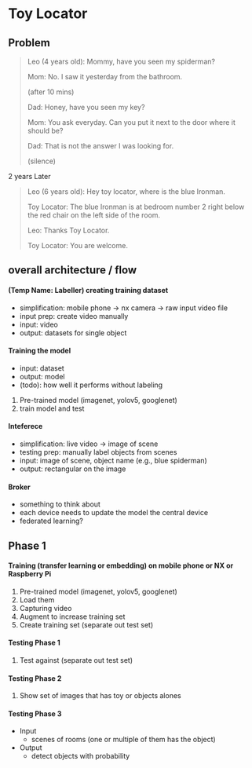 # Toy Locator

## Problem 

> Leo (4 years old): Mommy, have you seen my spiderman?
>
> Mom: No. I saw it yesterday from the bathroom. 
>
> (after 10 mins) 
>
> Dad: Honey, have you seen my key?
>
> Mom: You ask everyday. Can you put it next to the door where it should be? 
>
> Dad: That is not the answer I was looking for. 
>
> (silence) 

2 years Later

> Leo (6 years old): Hey toy locator, where is the blue Ironman. 
>
> Toy Locator: The blue Ironman is at bedroom number 2 right below the red chair on the left side of the room.
>
> Leo: Thanks Toy Locator. 
>
> Toy Locator: You are welcome. 

## overall architecture / flow 

#### (Temp Name: Labeller) creating training dataset 
- simplification: mobile phone -> nx camera -> raw input video file
- input prep: create video manually
- input: video 
- output: datasets for single object

#### Training the model 
- input: dataset 
- output: model 
- (todo): how well it performs without labeling 
1. Pre-trained model (imagenet, yolov5, googlenet)
2. train model and test 
 
#### Inteferece 
- simplification: live video -> image of scene 
- testing prep: manually label objects from scenes
- input: image of scene, object name (e.g., blue spiderman)
- output: rectangular on the image 

#### Broker  
- something to think about 
- each device needs to update the model the central device 
- federated learning? 


## Phase 1 
#### Training (transfer learning or embedding) on mobile phone or NX or Raspberry Pi
1. Pre-trained model (imagenet, yolov5, googlenet) 
2. Load them 
3. Capturing video 
4. Augment to increase training set 
5. Create training set (separate out test set) 

#### Testing Phase 1  
1. Test against (separate out test set)

#### Testing Phase 2
1. Show set of images that has toy or objects alones

#### Testing Phase 3 
- Input
	- scenes of rooms (one or multiple of them has the object)
- Output
	- detect objects with probability 
